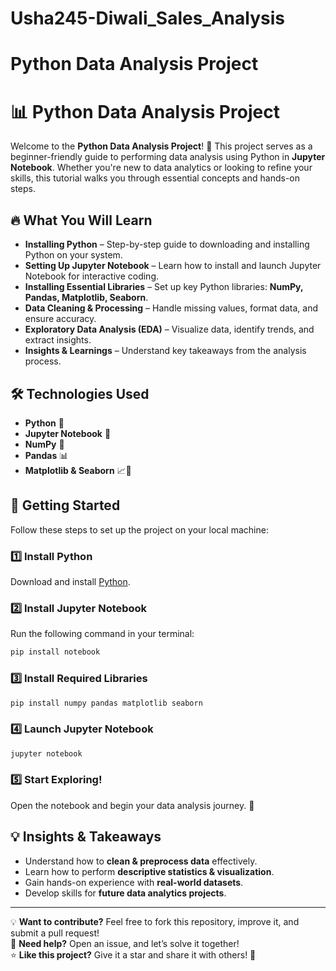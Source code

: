 # Usha245-Diwali_Sales_Analysis
# Python Data Analysis Project
# 📊 Python Data Analysis Project

Welcome to the **Python Data Analysis Project**! 🚀 This project serves as a beginner-friendly guide to performing data analysis using Python in **Jupyter Notebook**. Whether you're new to data analytics or looking to refine your skills, this tutorial walks you through essential concepts and hands-on steps.  

## 🔥 What You Will Learn

- **Installing Python** – Step-by-step guide to downloading and installing Python on your system.  
- **Setting Up Jupyter Notebook** – Learn how to install and launch Jupyter Notebook for interactive coding.  
- **Installing Essential Libraries** – Set up key Python libraries: **NumPy, Pandas, Matplotlib, Seaborn**.  
- **Data Cleaning & Processing** – Handle missing values, format data, and ensure accuracy.  
- **Exploratory Data Analysis (EDA)** – Visualize data, identify trends, and extract insights.  
- **Insights & Learnings** – Understand key takeaways from the analysis process.  

## 🛠 Technologies Used

- **Python** 🐍
- **Jupyter Notebook** 📒
- **NumPy** 🔢
- **Pandas** 📊
- **Matplotlib & Seaborn** 📈🎨

## 📌 Getting Started

Follow these steps to set up the project on your local machine:

### 1️⃣ Install Python
Download and install [Python](https://www.python.org/downloads/).  

### 2️⃣ Install Jupyter Notebook
Run the following command in your terminal:
```sh
pip install notebook
```

### 3️⃣ Install Required Libraries
```sh
pip install numpy pandas matplotlib seaborn
```

### 4️⃣ Launch Jupyter Notebook
```sh
jupyter notebook
```

### 5️⃣ Start Exploring!
Open the notebook and begin your data analysis journey. 🚀


## 💡 Insights & Takeaways
- Understand how to **clean & preprocess data** effectively.
- Learn how to perform **descriptive statistics & visualization**.
- Gain hands-on experience with **real-world datasets**.
- Develop skills for **future data analytics projects**.

---
💡 **Want to contribute?** Feel free to fork this repository, improve it, and submit a pull request!  
📩 **Need help?** Open an issue, and let’s solve it together!  
⭐ **Like this project?** Give it a star and share it with others! 🌟




